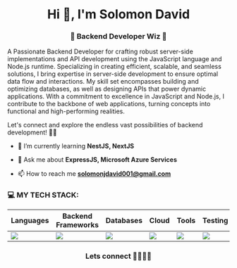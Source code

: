 <h1 align="center">Hi 👋, I'm Solomon David</h1>
<h3 align="center"> 🚀 Backend Developer Wiz 🚀</h3>
<p>

A Passionate Backend Developer for crafting robust server-side implementations and API development using the JavaScript language and Node.js runtime. Specializing in creating efficient, scalable, and seamless solutions, I bring expertise in server-side development to ensure optimal data flow and interactions. My skill set encompasses building and optimizing databases, as well as designing APIs that power dynamic applications. With a commitment to excellence in JavaScript and Node.js, I contribute to the backbone of web applications, turning concepts into functional and high-performing realities.

Let's connect and explore the endless vast possibilities of backend development! 🚀✨
</p>

- 🌱 I’m currently learning **NestJS, NextJS**

- 💬 Ask me about **ExpressJS, Microsoft Azure Services**

- 📫 How to reach me **solomonjdavid001@gmail.com**

### 💻 MY TECH STACK:

| Languages       | Backend Frameworks | Databases | Cloud | Tools | Testing |
| ----------------- | -------------------- | ---------- | -------- | -------- | ------- |
| <img src="https://skillicons.dev/icons?i=javascript,typescript,html,css,python,java" /> | <img src="https://skillicons.dev/icons?i=express,nest,next" />  |  <img src="https://skillicons.dev/icons?i=mongo,postgres,mysql,redis" /> | <img src="https://skillicons.dev/icons?i=azure,aws,vercel,heroku" /> | <img src="https://skillicons.dev/icons?i=vscode,docker,git,linux,postman" /> | <img src="https://skillicons.dev/icons?i=jest,selenium" /> |

<div align="center">
<div><h3>Lets connect 👨🏻‍💻✨ </h3></div>
  


</div>

